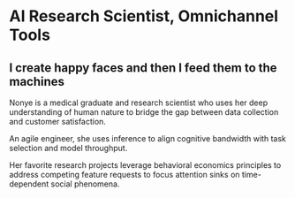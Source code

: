 # AI Research Scientist, Omnichannel Tools

## I create happy faces and then I feed them to the machines

Nonye is a medical graduate and research scientist who uses her deep understanding of human nature to bridge the gap
between data collection and customer satisfaction.

An agile engineer, she uses inference to align cognitive bandwidth with task selection and model throughput.

Her favorite research projects leverage behavioral economics principles to address competing feature requests to focus
attention sinks on time-dependent social phenomena.



